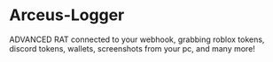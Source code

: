 # Arceus-Logger
ADVANCED RAT connected to your webhook, grabbing roblox tokens, discord tokens, wallets, screenshots from your pc, and many more!
